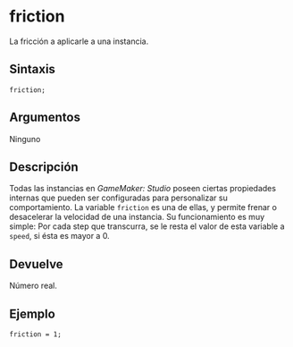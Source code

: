 # friction

La fricción a aplicarle a una instancia.

## Sintaxis

  
```gml  
friction;  
```  

## Argumentos

Ninguno

## Descripción

Todas las instancias en _GameMaker: Studio_ poseen ciertas propiedades internas que pueden ser configuradas para personalizar su comportamiento. La variable `friction` es una de ellas, y permite frenar o desacelerar la velocidad de una instancia. Su funcionamiento es muy simple: Por cada step que transcurra, se le resta el valor de esta variable a `speed`, si ésta es mayor a 0.

## Devuelve

Número real.

## Ejemplo

  
```gml  
friction = 1;  
```